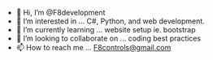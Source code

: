 - 👋 Hi, I’m @F8development
- 👀 I’m interested in ... C#, Python, and web development.
- 🌱 I’m currently learning ... website setup ie. bootstrap
- 💞️ I’m looking to collaborate on ... coding best practices
- 📫 How to reach me ... F8controls@gmail.com

<!---
F8development/F8development is a ✨ special ✨ repository because its `README.md` (this file) appears on your GitHub profile.
You can click the Preview link to take a look at your changes.
--->
